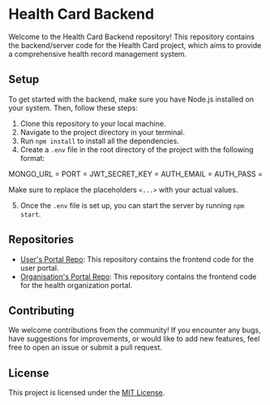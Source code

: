 # Health Card Backend

Welcome to the Health Card Backend repository! This repository contains the backend/server code for the Health Card project, which aims to provide a comprehensive health record management system.

## Setup

To get started with the backend, make sure you have Node.js installed on your system. Then, follow these steps:

1. Clone this repository to your local machine.
2. Navigate to the project directory in your terminal.
3. Run `npm install` to install all the dependencies.
4. Create a `.env` file in the root directory of the project with the following format:

MONGO_URL = <Your MongoDB connection URL>
PORT = <Port number for the server>
JWT_SECRET_KEY = <Your JWT secret key>
AUTH_EMAIL = <Your email for authentication>
AUTH_PASS = <Your password for authentication>


Make sure to replace the placeholders `<...>` with your actual values.

5. Once the `.env` file is set up, you can start the server by running `npm start`.

## Repositories

- [User's Portal Repo](link_to_user_portal_repo): This repository contains the frontend code for the user portal.
- [Organisation's Portal Repo](link_to_org_portal_repo): This repository contains the frontend code for the health organization portal.

## Contributing

We welcome contributions from the community! If you encounter any bugs, have suggestions for improvements, or would like to add new features, feel free to open an issue or submit a pull request.

## License

This project is licensed under the [MIT License](LICENSE).
